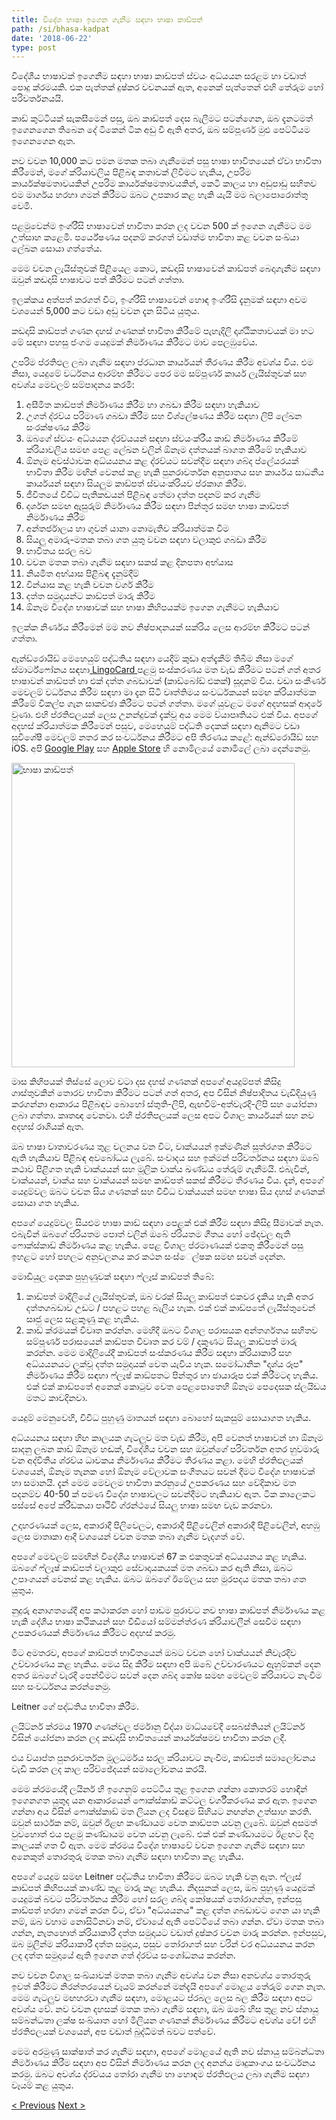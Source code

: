 ```yaml
---
title: විදේශ භාෂා ඉගෙන ගැනීම සඳහා භාෂා කාඩ්පත්
path: /si/bhasa-kadpat
date: '2018-06-22'
type: post
---
```


විදේශීය භාෂාවක් ඉගෙනීම සඳහා භාෂා කාඩ්පත් ස්වයං අධ්යයන සරළම හා වඩාත් පොදු ක්රමයකි. එක පැත්තක් දුෂ්කර වචනයක් ඇත, අනෙක් පැත්තෙන් එහි තේරුම හෝ පරිවර්තනයයි.

කාඩ් කුට්ටියක් සැකසීමෙන් පසු, ඔබ කාඩ්පත් දෙස බැලීමට පටන්ගෙන, ඔබ දැනටමත් ඉගෙනගෙන තිබෙන දේ ටිකෙන් ටික අඩු වී ඇති අතර, ඔබ සම්පූර්ණ මුළු පෙට්ටියම ඉගෙනගෙන ඇත.

නව වචන 10,000 කට පමන මතක තබා ගැනීමෙන් පසු භාෂා භාවිතයෙන් ඒවා භාවිතා කිරීමෙන්, මගේ ක්රියාවලිය පිළිබඳ කතාවක් ලිවීමට හැකිය, උපරිම කාර්යක්ෂමතාවයකින් උපරිම කාර්යක්ෂමතාවයකින්, කෙටි කාලය හා අඩුපාඩු සහිතව එම මාර්ගය හරහා ගමන් කිරීමට ඔබට උපකාර කළ හැකි යැයි මම බලාපොරොත්තු වෙමි.

පළමුවෙන්ම ඉංග්රීසි භාෂාවෙන් භාවිතා කරන ලද වචන 500 ක් ඉගෙන ගැනීමට මම උත්සාහ කළෙමි. පර්යේෂණය පදනම් කරගත් වඩාත්ම භාවිතා කළ වචන සංඛ්යා ලේඛන සොයා ගත්තේය.

මෙම වචන ලැයිස්තුවක් පිළියෙල කොට, කඩදාසි භාෂාවෙන් කාඩ්පත් බෙදාගැනීම සඳහා ඔවුන් කඩදාසි භාෂාවට පත් කිරීමට පටන් ගත්තා.

ඉලක්කය අත්පත් කරගත් විට, ඉංග්රීසි භාෂාවෙන් හොඳ ඉංග්රීසි දැනුමක් සඳහා අවම වශයෙන් 5,000 කට වඩා අඩු වචන දැන සිටිය යුතුය.

කඩදාසි කාඩ්පත් ගණන දහස් ගණනක් භාවිතා කිරීමේ පැහැදිලි දෘශ්ඨිකතාවයක් මා හට මේ සඳහා පහසු ජංගම යෙදුමක් නිර්මාණය කිරීමට මාව පෙලඹුවේය.

උපරිම ප්රතිඵල ලබා ගැනීම සඳහා ප්රධාන කාර්යයන් තීරණය කිරීම අවශ්ය විය. එම නිසා, යෙදුමේ වර්ධනය ආරම්භ කිරීමට පෙර මම සම්පූර්ණ කාර්ය ලැයිස්තුවක් සහ අවශ්ය මෙවලම් සම්පාදනය කරමි:

1. අසීමිත කාඩ්පත් නිර්මාණය කිරීම හා ගබඩා කිරීම සඳහා හැකියාව
2. උගත් ද්රව්ය පරිමාණ ගබඩා කිරීම සහ විශ්ලේෂණය කිරීම සඳහා ලිපි ලේඛන සංරක්ෂණය කිරීම
3. ඔබගේ ස්වයං අධ්යයන ද්රව්යයන් සඳහා ස්වයංක්රීය කාඩ් නිර්මාණය කිරීමේ ක්රියාවලිය සමඟ පෙළ ලේඛන වලින් ඕනෑම දත්තයක් බාගත කිරීමේ හැකියාව
4. ඕනෑම අවස්ථාවක අධ්යයනය කළ ද්රව්යට සවන්දීම සඳහා ශබ්ද ප්ලේයරයක් භාවිතා කිරීම මඟින් වෙනස් කළ හැකි පුනරාවර්තන අනුපාතය සහ කාර්යය සාධනීය කාර්යයන් සඳහා සියලුම කාඩ්පත් ස්වයංක්රියව ප්රකාශ කිරීම.
5. ජීවිතයේ විවිධ පැතිකඩයන් පිළිබඳ තේමා දත්ත පදනම් කර ගැනීම
6. දර්ශන සමඟ ඇසුරුම් නිර්මාණය කිරීම සඳහා පින්තූර සමඟ භාෂා කාඩ්පත් නිර්මාණය කිරීම
7. අන්තර්ජාලය හා ගුවන් යානා නොමැතිව ක්රියාත්මක වීම
8. සියලු අමාරු-මතක තබා ගත යුතු වචන සඳහා වලාකුළු ගබඩා කිරීම
9. භාවිතය සරල බව
10. වචන මතක තබා ගැනීම සඳහා සකස් කළ දිනපතා අභ්යාස
11. නියමිත අභ්යාස පිළිබඳ දැනුම්දීම්
12. වින්යාස කළ හැකි වචන වර්ග කිරීම
13. දත්ත සමුදායන්ට කාඩ්පත් මාරු කිරීම
14. ඕනෑම විදේශ භාෂාවක් සහ භාෂා කිහිපයක්ම ඉගෙන ගැනීමට හැකියාව

ඉලක්ක නිර්ණය කිරීමෙන් මම නව නිෂ්පාදනයක් සක්රිය ලෙස ආරම්භ කිරීමට පටන් ගත්තා.

ඇන්ඩ්රොයිඩ් මෙහෙයුම් පද්ධතිය සඳහා යෙදීම් කුඩා අත්දැකීම් තිබීම නිසා මගේ ස්මාර්ට්ෆෝනය සඳහා<a href="https://lingocard.com" target="_blank" rel="noopener"> LingoCard </a>පළමු සංස්කරණය මත වැඩ කිරීමට පටන් ගත් අතර භාෂාවන් කාඩ්පත් හා එක් දත්ත ගබඩාවක් (කාඩ්බෝඩ් එකක්) සූදානම් විය. වඩා සංකීර්ණ මෙවලම් වර්ධනය කිරීම සඳහා මා දැන සිටි වෘත්තිමය සංවර්ධකයන් සමඟ ක්රියාත්මක කිරීමේ විකල්ප ගැන සාකච්ඡා කිරීමට පටන් ගත්තා. මගේ යුවළට මගේ අදහසක් ආදරේ වුණා. එහි ප්රතිඵලයක් ලෙස උනන්දුවක් දැක්වූ අය මෙම ව්යාපෘතියට එක් විය. අපගේ අදහස් ක්රියාත්මක කිරීමෙන් පසුව, මෙහෙයුම් පද්ධති දෙකක් සඳහා ඇනිමට වඩා සුවිශේෂී මෙවලම් නතර කර සංවර්ධනය කිරීමට අපි තීරණය කළේ: ඇන්ඩ්රොයිඩ් සහ iOS. අපි <a href="https://play.google.com/store/apps/details?id=com.lingocard.lingocard" target="_blank" rel="noopener">Google Play</a> සහ <a href="https://itunes.apple.com/us/app/lingocard/id1217076835?mt=8" target="_blank" rel="noopener">Apple Store</a> හි නොමිලයේ නොමිලේ ලබා දෙන්නෙමු.

<img class="aligncenter wp-image-7109" src="../images/2018/05/LingoCard-play.png" alt="භාෂා කාඩ්පත්" width="453" height="487" />

මාස කිහිපයක් තිස්සේ ලොව වටා දස දහස් ගණනක් අපගේ අයදුම්පත් කිසිදු ගාස්තුවකින් තොරව භාවිතා කිරීමට පටන් ගත් අතර, අප විසින් නිෂ්පාදිතය වැඩිදියුණු කරගන්නා ආකාරය පිළිබඳව බොහෝ ස්තුති-ලිපි, ඇඟවීම්-අත්වැරදි-ලිපි සහ යෝජනා ලබා ගත්තා. කෘතඥ වෙනවා. එහි ප්රතිපලයක් ලෙස අපට විශාල කාර්යයන් සහ නව අදහස් රාශියක් ඇත.

ඔබ භාෂා වාතාවරණය තුළ චලනය වන විට, වාක්යයන් ඉක්මණින් සූත්රගත කිරීමට ඇති හැකියාව පිළිබඳ අවබෝධය ලැබේ. සංවාදය සහ ඉක්මන් පරිවර්තනය සඳහා ඔබේ කථාව පිළිගත හැකි වාක්යයන් සහ මූලික වාක්ය ඛණ්ඩය තේරුම් ගැනීමයි. එබැවින්, වාක්යයන්, වාක්ය සහ වාක්යයන් සමඟ කාඩ්පත් සකස් කිරීමට තීරණය විය. දැන්, අපගේ යෙදුම්වල ඔබට වචන සිය ගණනක් සහ විවිධ වාක්යයන් සමඟ භාෂා සිය දහස් ගණනක් සොයා ගත හැකිය.

අපගේ යෙදුම්වල සියළුම භාෂා කාඩ් සඳහා පෙළක් එක් කිරීම සඳහා කිසිදු සීමාවක් නැත. එබැවින් ඔබගේ ප්රියතම පොත් වලින් ඔබේ ප්රියතම ගීතය හෝ ඡේදවල ඇති ෆොක්ස්කාඩ් නිර්මාණය කළ හැකිය. පෙළ විශාල ප්රමාණයක් එකතු කිරීමෙන් පසු ඉහළට හෝ පහලට අනුචලනය කර කථන සංස්ෙල්ෂක සමඟ සවන් දෙන්න.

මොඩියුල දෙකක පුහුණුවක් සඳහා ෆ්ලෑස් කාඩ්පත් තිබේ:

1. කාඩ්පත් මාදිලියේ ලැයිස්තුවක්, ඔබ වරක් සියලු කාඩ්පත් එකවර දැකිය හැකි අතර දත්තගබඩාව උඩට / පහළට පහළ බැලිය හැක. එක් එක් කාඩ්පතේ ලැයිස්තුවෙන් සෘජු ලෙස සළකුණු කළ හැකිය.
2. කාඩ් ක්රමයක් විවෘත කරන්න. මෙහිදී ඔබට විශාල පරාසයක අන්තර්ගතය සහිතව සම්පූර්ණ පරාසයෙන් කාඩ්පත විවෘත කර වම් / දකුණට සියලු කාඩ්පත් මාරු කරන්න. මෙම මාදිලියේදී කාඩ්පත් සංස්කරණය කිරීම සඳහා ක්රියාකාරී සහ අධ්යයනයට ලක්වූ දත්ත සමුදායක් වෙත යැවිය හැක. සමෝධානික "දෘශ්ය රූප" නිර්මාණය කිරීම සඳහා ෆ්ලෑෂ් කාඞ්පතට පින්තුර හා ඡායාරූප එක් කිරීමටද හැකිය. එක් එක් කාඩ්පතේ අනෙක් කොටුව වෙත පෙළපොතෙහි ඕනෑම පෙදෙසක ස්ලයිඩය මතට කාවදිනවා.

යෙදුම් මෙනුවෙහි, විවිධ පුහුණු මාතයන් සඳහා බොහෝ සැකසුම් සොයාගත හැකිය.

අධ්යයනය සඳහා හිඟ කාලයක ගැටලුව මත වැඩ කිරීම, අපි වෙනත් භාෂාවන් හා ඕනෑම සාදනු ලබන කාඩ් ඕනෑම හඬක්, විදේශීය වචන සහ ඔවුන්ගේ පරිවර්තන අතර හුවමාරු වන අද්විතීය ශ්රව්ය ධාවකය නිර්මාණය කිරීමට තීරණය කළා. මෙහි ප්රතිඵලයක් වශයෙන්, ඕනෑම තැනක හෝ ඕනෑම වේලාවක සංගීතයට සවන් දීමට විදේශ භාෂාවක් හා සමානයි. දැන් මෙම මෙවලම භාවිතා කරනුයේ උපකරණය සහ වේදිකාව මත පදනම්ව 40-50 ක් පමණ විදේශ භාෂාවලට සවන්දීමට හැකියාව ඇත. ටික කාලෙකට පස්සේ අපේ ක්රීඩකයා පෘථිවි ග්රන්ථයේ සියලු භාෂා සමඟ වැඩ කරනවා.

උදාහරණයක් ලෙස, අකාරාදී පිලිවෙලට, අකාරාදී පිළිවෙලින් අකාරාදී පිළිවෙලින්, අහඹු ලෙස මාතෘකා ආදී වශයෙන් වචන මතක තබා ගැනීම වැදගත් වේ.

අපගේ මෙවලම් සමඟින් විදේශීය භාෂාවන් 67 ක එකතුවක් අධ්යයනය කළ හැකිය. ඔබගේ ෆ්ලෑෂ් කාඩ්පත් වලාකුළු සේවාදායකයක් මත ගබඩා කර ඇති නිසා, ඔබට උපාංගයන් වෙනස් කළ හැකිය. ඔබට ඔබගේ ඊමේලය සහ මුරපදය මතක තබා ගත යුතුය.

නුදුරු අනාගතයේදී අප කථාකරන හෝ පාඩම පුරාවට නව භාෂා කාඩ්පත් නිර්මාණය කළ හැකි දේශීය භාෂා කථිකයන් සහ වීඩියෝ සම්මන්ත්රණ ක්රියාවලීන් සෙවීම සඳහා උපකරණයක් නිර්මාණය කිරීමට අදහස් කරමු.

මීට අමතරව, අපගේ කාඩ්පත් භාවිතයෙන් ඔබට වචන හෝ වාක්යයන් නිවැරදිව උච්චාරණය කළ හැකිය. මෙය සිදු කිරීම සඳහා අපි ඔබේ උච්චාරණයට ඇහුම්කන් දෙන අතර ඔබගේ වැරදි පෙන්වීමට සවන් දෙන ශබ්ද කෝෂ සමඟ මෙවලම් ක්රියාවට නැංවීම සහ සංවර්ධනය කරන්නෙමු.

Leitner ගේ පද්ධතිය භාවිතා කිරීම.

ලයිට්නර් ක්රමය 1970 ගණන්වල ජර්මානු විද්යා මාධ්යවේදී සෙබස්තියන් ලයිට්නර් විසින් යෝජනා කරන ලද කඩදාසි භාවිතයෙන් කාර්යක්ෂමව භාවිතා කරන ලදී.

එය ව්යාප්ත පුනරාවර්තන මූලධර්මය සරල ක්රියාවට නැංවීම, කාඩ්පත් සමාලෝචනය වැඩි කරන ලද කාල පරිච්ඡේදයන් සමාලෝචනය කරයි.

මෙම ක්රමයේදී ලයිනර් හි ඉගෙනුම් පෙට්ටිය තුළ ඉගෙන ගන්නා කොතරම් හොඳින් ඉගෙනගත යුතුද යන ආකාරයෙන් ෆොක්ස්කාඩ් කට්ටල වර්ගීකරණය කර ඇත. ඉගෙන ගන්නා අය විසින් ෆොක්ස්කාඩ් මත ලියන ලද විසඳුම සිහියට නඟන්න උත්සාහ කරති. ඔවුන් සාර්ථක නම්, ඔවුන් ඊළඟ කණ්ඩායම වෙත කාඩ්පත යවනු ලැබේ. ඔවුන් අසමත් වුවහොත් එය පළමු කණ්ඩායම වෙත යවනු ලැබේ. එක් එක් කණ්ඩායමට ඊළඟට දිගු කාලයක් ගත වී ඇත. මෙම ක්රමය විදේශ භාෂාවේ වචන ඉගෙන ගැනීම සඳහා සහ අනෙකුත් තොරතුරු මතක තබා ගැනීම සඳහා භාවිතා කළ හැකිය.

අපගේ යෙදුම සමඟ Leitner පද්ධතිය භාවිතා කිරීමට ඔබට හැකි වනු ඇත. ෆ්ලෑස් කාඩ්පත් කිහිපයක් කාණ්ඩ තුළ මාරු කළ හැකිය. නිදසුනක් ලෙස, ඔබ පුහුණු යෙදුමක් යෙදුමක් බවට පරිවර්තනය කිරීම හෝ සරල ශබ්ද කෝෂයක් තෝරාගන්න, ඉන්පසු කාඩ්පත් හරහා ගමන් කරන විට, ඒවා "අධ්යයනය" කළ දත්ත ගබඩාවට ගෙන යා හැකි නම්, ඔබ වහාම නොසිටිනවා නම්, ඒවායේ ඇති පෙට්ටියේ තබා ගන්න. ඒවා මතක තබා ගන්න, නැතහොත් ක්රියාකාරී දත්ත සමුදායට වඩාත් දුෂ්කර වචන මාරු කරන්න. ඉන්පසුව, ඔබ මුලින්ම ක්රියාකාරී දත්ත සමුදාය, පසුව තෝරාගත් සහ වරින් වර අධ්යයනය කරන ලද දත්ත සමුදායේ ඇති ඉගෙන ගත් ද්රව්ය සංශෝධනය කරන්න.

නව වචන විශාල සංඛ්යාවක් මතක තබා ගැනීම අවශ්ය වන නිසා අනවශ්ය තොරතුරු ඉවත් කිරීමට නිරන්තරයෙන් වෑයම් කරන්නේ මන්දැයි අපගේ මොළය තේරුම් ගෙන නැත. මෙම ගැටලුව මඟහරවා ගැනීම සඳහා, මොළයට ප්රබල ලෙස බල කිරීම සඳහා අපට අවශ්ය වේ. නව වචන දහසක් මතක තබා ගැනීම සඳහා, ඔබ ඔබේ හිස තුළ නව ස්නායු සම්බන්ධතා ලක්ෂ සංඛ්යාත හෝ මිලියන ගණනක් නිර්මාණය කිරීමට අවශ්ය වේ! එහි ප්රතිඵලයක් වශයෙන්, අප වඩාත් බුද්ධිමත් බවට පත්වේ.

මෙම අරමුණු සාක්ෂාත් කර ගැනීම සඳහා, අපගේ මොළයේ ඇති නව ස්නායු සම්බන්ධතා නිර්මාණය කිරීම සඳහා අප විසින් නිර්මාණය කරන ලද අනන්ය මෘදුකාංගය සංවර්ධනය කරමු. ඔබට අවශ්ය ද්රව්යය තෝරා ගැනීම හා හොඳම ප්රතිඵලය ලබා ගැනීම සඳහා වෑයම් කළ යුතුය.

<a href="/si/imgrisi-bhasava-igena-ganne-keseda">< Previous</a> <a href="/si/vacana-malava-diyunu-kara-ganne-keseda">Next ></a>